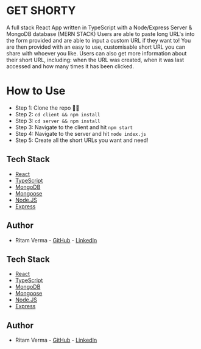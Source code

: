# GET SHORTY

A full stack React App written in TypeScript with a Node/Express Server & MongoDB database (MERN STACK)
Users are able to paste long URL's into the form provided and are able to input a custom URL if they want to!
You are then provided with an easy to use, customisable short URL you can share with whoever you like.
Users can also get more information about their short URL, including: when the URL was created, when it was last accessed and how many times it has been clicked.

# How to Use

- Step 1: Clone the repo ☝🏼
- Step 2: `cd client && npm install`
- Step 3: `cd server && npm install`
- Step 3: Navigate to the client and hit `npm start`
- Step 4: Navigate to the server and hit `node index.js`
- Step 5: Create all the short URLs you want and need!

## Tech Stack

- [React](https://reactjs.org/)
- [TypeScript](https://www.typescriptlang.org/)
- [MongoDB](https://www.mongodb.com/)
- [Mongoose](https://mongoosejs.com/)
- [Node.JS](https://nodejs.org/en/)
- [Express](https://expressjs.com/)

## Author

- Ritam Verma - [GitHub](https://github.com/ritammv) - [LinkedIn](https://www.linkedin.com/in/ritammv)

## Tech Stack

- [React](https://reactjs.org/)
- [TypeScript](https://www.typescriptlang.org/)
- [MongoDB](https://www.mongodb.com/)
- [Mongoose](https://mongoosejs.com/)
- [Node.JS](https://nodejs.org/en/)
- [Express](https://expressjs.com/)

## Author

- Ritam Verma - [GitHub](https://github.com/ritammv) - [LinkedIn](https://www.linkedin.com/in/ritammv)
